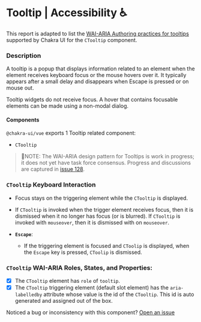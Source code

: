 # Tooltip | Accessibility ♿️

This report is adapted to list the [WAI-ARIA Authoring practices for tooltips](https://www.w3.org/TR/wai-aria-practices-1.2/#tooltip) supported by Chakra UI for the `CTooltip` component.

### Description
A tooltip is a popup that displays information related to an element when the element receives keyboard focus or the mouse hovers over it. It typically appears after a small delay and disappears when Escape is pressed or on mouse out.

Tooltip widgets do not receive focus. A hover that contains focusable elements can be made using a non-modal dialog.

#### Components
`@chakra-ui/vue` exports 1 Tooltip related component:
- `CTooltip`
  
>🚨NOTE: The WAI-ARIA design pattern for Tooltips is work in progress; it does not yet have task force consensus. Progress and discussions are captured in [issue 128](https://github.com/w3c/aria-practices/issues/128).

### `CTooltip` Keyboard Interaction
- Focus stays on the triggering element while the `CTooltip` is displayed.
- If `CTooltip` is invoked when the trigger element receives focus, then it is dismissed when it no longer has focus (or is blurred). If `CTooltip` is invoked with `mouseover`, then it is dismissed with on `mouseover`.

- **`Escape`**:
  - If the triggering element is focused and `CToolip` is displayed, when the `Escape` key is pressed, `CToolip` is dismissed.

### `CTooltip` WAI-ARIA Roles, States, and Properties:
- [x] The `CTooltip` element has `role` of `tooltip`.
- [x] The `CTooltip` triggering element (default slot element) has the `aria-labelledby` attribute whose value is the id of the `CTooltip`. This id is auto generated and assigned out of the box.

Noticed a bug or inconsistency with this component? [Open an issue](https://github.com/chakra-ui/chakra-ui-vue/issues/new/choose)